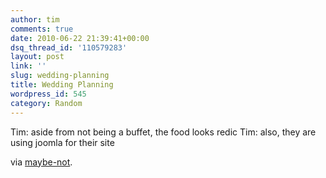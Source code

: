 ```yaml
---
author: tim
comments: true
date: 2010-06-22 21:39:41+00:00
dsq_thread_id: '110579283'
layout: post
link: ''
slug: wedding-planning
title: Wedding Planning
wordpress_id: 545
category: Random
---
```


Tim: aside from not being a buffet, the food looks redic 
Tim: also, they are
using joomla for their site 

via [maybe-not](http://maybe-not.net/post/726385577).